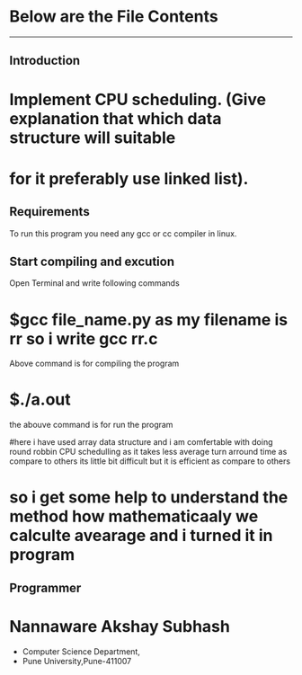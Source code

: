 

# Below are the File Contents
---------------------------


Introduction
------------

# Implement CPU scheduling. (Give explanation that which data structure will suitable
# for it preferably use linked list).


Requirements
------------

To run this program you need any gcc or cc compiler in linux.


Start compiling and excution
-----------------------------

Open Terminal and write following commands

# $gcc file_name.py as my filename is rr so i write gcc rr.c

Above command is for compiling the program 

# $./a.out 
	
the abouve command is for run the program

#here i have used array data structure and i am comfertable with doing round robbin CPU schedulling as it takes less average turn arround time as compare to others its little bit difficult but it is efficient as compare to others
# so i get some help to understand the method how mathematicaaly we calculte avearage and i turned it in program   


Programmer
----------
# Nannaware Akshay Subhash

* Computer Science Department, 
* Pune University,Pune-411007


